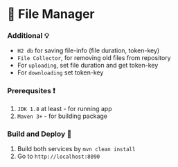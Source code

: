 
# :open_file_folder: File Manager

### Additional :bulb:

 - `H2 db` for saving file-info (file duration, token-key)
 - `File Collector`, for removing old files from repository
 - For `uploading`, set file duration and get token-key
 - For `downloading` set token-key

### Prerequsites :heavy_exclamation_mark:

 1. `JDK 1.8` at least - for running app
 2. `Maven 3+` - for building package

### Build and Deploy :hammer:

 1. Build both services by `mvn clean install`
 2. Go to `http://localhost:8090` 
